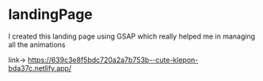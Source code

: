 # landingPage

I created this landing page using GSAP which really helped me in managing all the animations

link-> https://639c3e8f5bdc720a2a7b753b--cute-klepon-bda37c.netlify.app/
